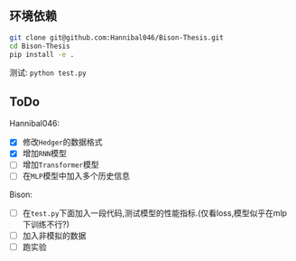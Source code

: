 ## 环境依赖
```bash
git clone git@github.com:Hannibal046/Bison-Thesis.git
cd Bison-Thesis
pip install -e .
```

测试: `python test.py`

## ToDo
Hannibal046:
- [x] 修改`Hedger`的数据格式
- [x] 增加`RNN`模型
- [ ] 增加`Transformer`模型
- [ ] 在`MLP`模型中加入多个历史信息

Bison:
- [ ] 在`test.py`下面加入一段代码,测试模型的性能指标.(仅看loss,模型似乎在mlp下训练不行?)
- [ ] 加入非模拟的数据
- [ ] 跑实验